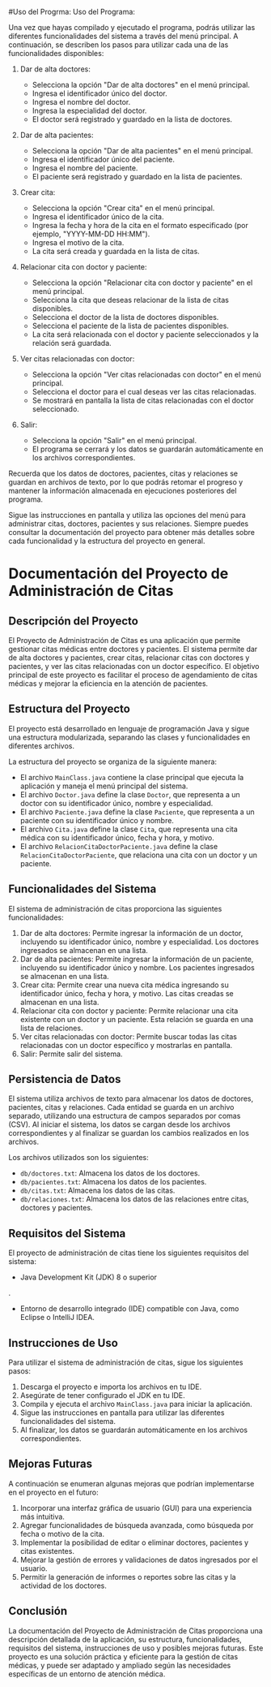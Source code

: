 #Uso del Progrma:
Uso del Programa:

Una vez que hayas compilado y ejecutado el programa, podrás utilizar las diferentes funcionalidades del sistema a través del menú principal. A continuación, se describen los pasos para utilizar cada una de las funcionalidades disponibles:

1. Dar de alta doctores:
   - Selecciona la opción "Dar de alta doctores" en el menú principal.
   - Ingresa el identificador único del doctor.
   - Ingresa el nombre del doctor.
   - Ingresa la especialidad del doctor.
   - El doctor será registrado y guardado en la lista de doctores.

2. Dar de alta pacientes:
   - Selecciona la opción "Dar de alta pacientes" en el menú principal.
   - Ingresa el identificador único del paciente.
   - Ingresa el nombre del paciente.
   - El paciente será registrado y guardado en la lista de pacientes.

3. Crear cita:
   - Selecciona la opción "Crear cita" en el menú principal.
   - Ingresa el identificador único de la cita.
   - Ingresa la fecha y hora de la cita en el formato especificado (por ejemplo, "YYYY-MM-DD HH:MM").
   - Ingresa el motivo de la cita.
   - La cita será creada y guardada en la lista de citas.

4. Relacionar cita con doctor y paciente:
   - Selecciona la opción "Relacionar cita con doctor y paciente" en el menú principal.
   - Selecciona la cita que deseas relacionar de la lista de citas disponibles.
   - Selecciona el doctor de la lista de doctores disponibles.
   - Selecciona el paciente de la lista de pacientes disponibles.
   - La cita será relacionada con el doctor y paciente seleccionados y la relación será guardada.

5. Ver citas relacionadas con doctor:
   - Selecciona la opción "Ver citas relacionadas con doctor" en el menú principal.
   - Selecciona el doctor para el cual deseas ver las citas relacionadas.
   - Se mostrará en pantalla la lista de citas relacionadas con el doctor seleccionado.

6. Salir:
   - Selecciona la opción "Salir" en el menú principal.
   - El programa se cerrará y los datos se guardarán automáticamente en los archivos correspondientes.

Recuerda que los datos de doctores, pacientes, citas y relaciones se guardan en archivos de texto, por lo que podrás retomar el progreso y mantener la información almacenada en ejecuciones posteriores del programa.

Sigue las instrucciones en pantalla y utiliza las opciones del menú para administrar citas, doctores, pacientes y sus relaciones. Siempre puedes consultar la documentación del proyecto para obtener más detalles sobre cada funcionalidad y la estructura del proyecto en general.



# Documentación del Proyecto de Administración de Citas

## Descripción del Proyecto

El Proyecto de Administración de Citas es una aplicación que permite gestionar citas médicas entre doctores y pacientes. El sistema permite dar de alta doctores y pacientes, crear citas, relacionar citas con doctores y pacientes, y ver las citas relacionadas con un doctor específico. El objetivo principal de este proyecto es facilitar el proceso de agendamiento de citas médicas y mejorar la eficiencia en la atención de pacientes.

## Estructura del Proyecto

El proyecto está desarrollado en lenguaje de programación Java y sigue una estructura modularizada, separando las clases y funcionalidades en diferentes archivos.

La estructura del proyecto se organiza de la siguiente manera:

- El archivo `MainClass.java` contiene la clase principal que ejecuta la aplicación y maneja el menú principal del sistema.
- El archivo `Doctor.java` define la clase `Doctor`, que representa a un doctor con su identificador único, nombre y especialidad.
- El archivo `Paciente.java` define la clase `Paciente`, que representa a un paciente con su identificador único y nombre.
- El archivo `Cita.java` define la clase `Cita`, que representa una cita médica con su identificador único, fecha y hora, y motivo.
- El archivo `RelacionCitaDoctorPaciente.java` define la clase `RelacionCitaDoctorPaciente`, que relaciona una cita con un doctor y un paciente.

## Funcionalidades del Sistema

El sistema de administración de citas proporciona las siguientes funcionalidades:

1. Dar de alta doctores: Permite ingresar la información de un doctor, incluyendo su identificador único, nombre y especialidad. Los doctores ingresados se almacenan en una lista.
2. Dar de alta pacientes: Permite ingresar la información de un paciente, incluyendo su identificador único y nombre. Los pacientes ingresados se almacenan en una lista.
3. Crear cita: Permite crear una nueva cita médica ingresando su identificador único, fecha y hora, y motivo. Las citas creadas se almacenan en una lista.
4. Relacionar cita con doctor y paciente: Permite relacionar una cita existente con un doctor y un paciente. Esta relación se guarda en una lista de relaciones.
5. Ver citas relacionadas con doctor: Permite buscar todas las citas relacionadas con un doctor específico y mostrarlas en pantalla.
6. Salir: Permite salir del sistema.

## Persistencia de Datos

El sistema utiliza archivos de texto para almacenar los datos de doctores, pacientes, citas y relaciones. Cada entidad se guarda en un archivo separado, utilizando una estructura de campos separados por comas (CSV). Al iniciar el sistema, los datos se cargan desde los archivos correspondientes y al finalizar se guardan los cambios realizados en los archivos.

Los archivos utilizados son los siguientes:

- `db/doctores.txt`: Almacena los datos de los doctores.
- `db/pacientes.txt`: Almacena los datos de los pacientes.
- `db/citas.txt`: Almacena los datos de las citas.
- `db/relaciones.txt`: Almacena los datos de las relaciones entre citas, doctores y pacientes.

## Requisitos del Sistema

El proyecto de administración de citas tiene los siguientes requisitos del sistema:

- Java Development Kit (JDK) 8 o superior

.
- Entorno de desarrollo integrado (IDE) compatible con Java, como Eclipse o IntelliJ IDEA.

## Instrucciones de Uso

Para utilizar el sistema de administración de citas, sigue los siguientes pasos:

1. Descarga el proyecto e importa los archivos en tu IDE.
2. Asegúrate de tener configurado el JDK en tu IDE.
3. Compila y ejecuta el archivo `MainClass.java` para iniciar la aplicación.
4. Sigue las instrucciones en pantalla para utilizar las diferentes funcionalidades del sistema.
5. Al finalizar, los datos se guardarán automáticamente en los archivos correspondientes.

## Mejoras Futuras

A continuación se enumeran algunas mejoras que podrían implementarse en el proyecto en el futuro:

1. Incorporar una interfaz gráfica de usuario (GUI) para una experiencia más intuitiva.
2. Agregar funcionalidades de búsqueda avanzada, como búsqueda por fecha o motivo de la cita.
3. Implementar la posibilidad de editar o eliminar doctores, pacientes y citas existentes.
4. Mejorar la gestión de errores y validaciones de datos ingresados por el usuario.
5. Permitir la generación de informes o reportes sobre las citas y la actividad de los doctores.

## Conclusión

La documentación del Proyecto de Administración de Citas proporciona una descripción detallada de la aplicación, su estructura, funcionalidades, requisitos del sistema, instrucciones de uso y posibles mejoras futuras. Este proyecto es una solución práctica y eficiente para la gestión de citas médicas, y puede ser adaptado y ampliado según las necesidades específicas de un entorno de atención médica.
